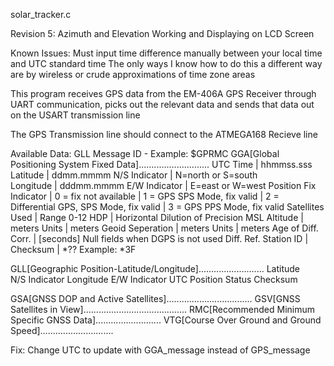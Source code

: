 solar_tracker.c

Revision 5: Azimuth and Elevation Working and Displaying on LCD Screen

Known Issues: 	Must input time difference manually between your local time and UTC standard time
					The only ways I know how to do this a different way are by wireless or crude approximations of time zone areas
					
This program receives GPS data from the EM-406A GPS Receiver 
through UART communication, picks out the relevant data
and sends that data out on the USART transmission line

The GPS Transmission line should connect to the ATMEGA168 Recieve line

Available Data: 
GLL Message ID - Example: $GPRMC
GGA[Global Positioning System Fixed Data]............................
UTC Time				|	hhmmss.sss
Latitude				|	ddmm.mmmm
N/S Indicator			|	N=north or S=south	
Longitude				|	dddmm.mmmm
E/W Indicator			|	E=east or W=west
Position Fix Indicator	|	0 = fix not available
						|	1 = GPS SPS Mode, fix valid
						|	2 = Differential GPS, SPS Mode, fix valid
						|	3 = GPS PPS Mode, fix valid
Satellites Used			|	Range 0-12
HDP						|	Horizontal Dilution of Precision
MSL Altitude			|	meters
Units					| 	meters
Geoid Seperation		|	meters
Units					|	meters
Age of Diff. Corr.		|	[seconds] Null fields when DGPS is not used
Diff. Ref. Station ID	|
Checksum				|	*??		Example: *3F

GLL[Geographic Position-Latitude/Longitude]..........................
Latitude	
N/S Indicator
Longitude
E/W Indicator
UTC Position
Status
Checksum

GSA[GNSS DOP and Active Satellites]..................................
GSV[GNSS Satellites in View].........................................
RMC[Recommended Minimum Specific GNSS Data]..........................
VTG[Course Over Ground and Ground Speed].............................

Fix:
Change UTC to update with GGA_message instead of GPS_message
